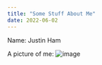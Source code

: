 ```yaml
---
title: "Some Stuff About Me"
date: 2022-06-02
---
```

Name: Justin Ham

A picture of me: ![image](https://user-images.githubusercontent.com/106597015/171626446-7b8a7db6-88a7-4df5-9c01-bb5c110e4755.png)
